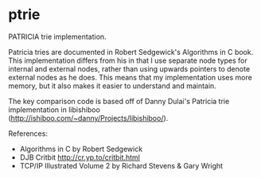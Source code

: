 ptrie
=====

PATRICIA trie implementation. 

Patricia tries are documented in Robert Sedgewick's Algorithms in C book. This implementation
differs from his in that I use separate node types for internal and external nodes, rather than 
using upwards pointers to denote external nodes as he does. This means that my implementation
uses more memory, but it also makes it easier to understand and maintain.

The key comparison code is based off of Danny Dulai's Patricia trie implementation in libishiboo
(http://ishiboo.com/~danny/Projects/libishiboo/).

References:

* Algorithms in C by Robert Sedgewick
* DJB Critbit http://cr.yp.to/critbit.html
* TCP/IP Illustrated Volume 2 by Richard Stevens & Gary Wright


